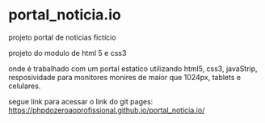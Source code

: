 # portal_noticia.io
projeto portal de noticias fictício 

projeto do modulo de html 5 e css3

onde é trabalhado com um portal estatico utilizando html5, css3, javaStrip, resposividade para monitores monires de maior que 1024px, tablets e celulares.

segue link para acessar o link do git pages: https://phpdozeroaoprofissional.github.io/portal_noticia.io/
